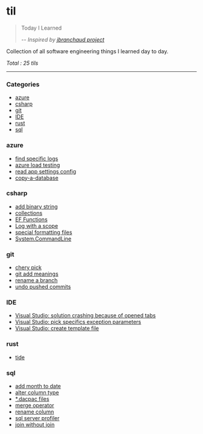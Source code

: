 # til
> Today I Learned
> 
> -- <cite>Inspired by [jbranchaud project](https://github.com/jbranchaud/til)</cite>

Collection of all software engineering things I learned day to day.

_Total : 25 tils_

---

### Categories

* [azure](#azure)
* [csharp](#csharp)
* [git](#git)
* [IDE](#IDE)
* [rust](#rust)
* [sql](#sql)

### azure
- [find specific logs](azure/KQL/find-specific-logs.md)
- [azure load testing](azure/azure-load-testing.md)
- [read app settings config](azure/read-app-settings-configurations.md)
- [copy-a-database](azure/copy-a-database.md)

### csharp
- [add binary string](csharp/add-binary-string.md)
- [collections](csharp/collections.md)
- [EF Functions](csharp/ef-functions.md)
- [Log with a scope](csharp/logging-scope.md)
- [special formatting files](csharp/special-formatting-files.md)
- [System.CommandLine](csharp/system-command-line.md)

### git
- [chery pick](git/cherry-pick.md)
- [git add meanings](git/git-add-meanings.md)
- [rename a branch](git/rename-a-branch.md)
- [undo pushed commits](git/undo-pushed-commits.md)

### IDE
- [Visual Studio: solution crashing because of opened tabs](IDE/visual-studio/solution-crashing-because-opened-tabs.md)
- [Visual Studio: pick specifics exception parameters](IDE/visual-studio/pick-specifics-exception-parameters.md)
- [Visual Studio: create template file](IDE/visual-studio/create-template-file.md)

### rust
- [tide](rust/libraries/tide.md)

### sql
- [add month to date](sql/t-sql/add-month-to-date.md)
- [alter column type](sql/t-sql/alter-column-type.md)
- [\*.dacpac files](sql/t-sql/dacpac-files.md)
- [merge operator](sql/t-sql/merge-operator.md)
- [rename column](sql/t-sql/rename-column.md)
- [sql server profiler](sql/t-sql/sql-server-profiler.md)
- [join without join](sql/join-without-join.md)
